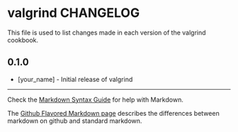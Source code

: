 valgrind CHANGELOG
==================

This file is used to list changes made in each version of the valgrind cookbook.

0.1.0
-----
- [your_name] - Initial release of valgrind

- - -
Check the [Markdown Syntax Guide](http://daringfireball.net/projects/markdown/syntax) for help with Markdown.

The [Github Flavored Markdown page](http://github.github.com/github-flavored-markdown/) describes the differences between markdown on github and standard markdown.
